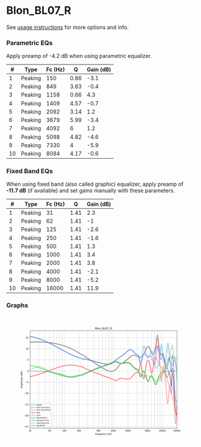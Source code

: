 # Blon_BL07_R
See [usage instructions](https://github.com/jaakkopasanen/AutoEq#usage) for more options and info.

### Parametric EQs
Apply preamp of -4.2 dB when using parametric equalizer.

|   # | Type    |   Fc (Hz) |    Q |   Gain (dB) |
|-----|---------|-----------|------|-------------|
|   1 | Peaking |       150 | 0.86 |        -3.1 |
|   2 | Peaking |       849 | 3.63 |        -0.4 |
|   3 | Peaking |      1158 | 0.66 |         4.3 |
|   4 | Peaking |      1409 | 4.57 |        -0.7 |
|   5 | Peaking |      2092 | 3.14 |         1.2 |
|   6 | Peaking |      3679 | 5.99 |        -3.4 |
|   7 | Peaking |      4092 | 6    |         1.2 |
|   8 | Peaking |      5098 | 4.82 |        -4.6 |
|   9 | Peaking |      7330 | 4    |        -5.9 |
|  10 | Peaking |      8084 | 4.17 |        -0.6 |

### Fixed Band EQs
When using fixed band (also called graphic) equalizer, apply preamp of **-11.7 dB** (if available) and set gains manually with these parameters.

|   # | Type    |   Fc (Hz) |    Q |   Gain (dB) |
|-----|---------|-----------|------|-------------|
|   1 | Peaking |        31 | 1.41 |         2.3 |
|   2 | Peaking |        62 | 1.41 |        -1   |
|   3 | Peaking |       125 | 1.41 |        -2.6 |
|   4 | Peaking |       250 | 1.41 |        -1.6 |
|   5 | Peaking |       500 | 1.41 |         1.3 |
|   6 | Peaking |      1000 | 1.41 |         3.4 |
|   7 | Peaking |      2000 | 1.41 |         3.8 |
|   8 | Peaking |      4000 | 1.41 |        -2.1 |
|   9 | Peaking |      8000 | 1.41 |        -5.2 |
|  10 | Peaking |     16000 | 1.41 |        11.9 |

### Graphs
![](./Blon_BL07_R.png)
